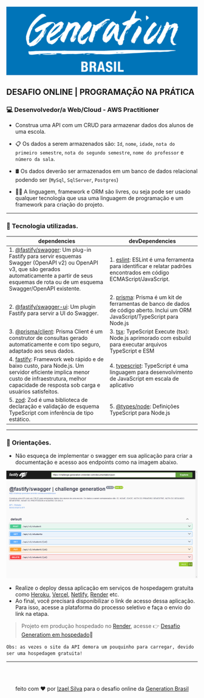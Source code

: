 ![Generation logo](src/assets/generation-logo.webp)

## DESAFIO ONLINE | PROGRAMAÇÃO NA PRÁTICA

### 💻 Desenvolvedor/a Web/Cloud - AWS Practitioner

* Construa uma API com um CRUD para armazenar dados dos alunos de uma escola.

* 📋 Os dados a serem armazenados são: ``Id``, ``nome``, ``idade``, ``nota do primeiro semestre``, ``nota do segundo semestre``, ``nome do professor`` e ``número da sala``.

* 🛢️ Os dados deverão ser armazenados em um banco de dados relacional podendo ser (``MySql``, ``SqlServer``, ``Postgres``)

* 👨‍💻 A linguagem, framework e ORM são livres, ou seja pode ser usado qualquer tecnologia que usa uma linguagem de programação e um framework para criação do projeto.

---

### 🚀 Tecnologia utilizadas.

| dependencies | devDependencies |
|------|------|
| 1. [@fastify/swagger](https://github.com/fastify/fastify-swagger): Um plug-in Fastify para servir esquemas Swagger (OpenAPI v2) ou OpenAPI v3, que são gerados automaticamente a partir de seus esquemas de rota ou de um esquema Swagger/OpenAPI existente.| 1. [eslint](https://github.com/eslint/eslint): ESLint é uma ferramenta para identificar e relatar padrões encontrados em código ECMAScript/JavaScript. |
|2. [@fastify/swagger-ui](https://github.com/fastify/fastify-swagger-ui): Um plugin Fastify para servir a UI do Swagger.| 2. [prisma](https://github.com/prisma/prisma): Prisma é um kit de ferramentas de banco de dados de código aberto. Inclui um ORM JavaScript/TypeScript para Node.js |
|3. [@prisma/client](https://www.prisma.io/docs/concepts/components/prisma-client): Prisma Client é um construtor de consultas gerado automaticamente e com tipo seguro, adaptado aos seus dados.| 3. [tsx](https://github.com/esbuild-kit/tsx): TypeScript Execute (tsx): Node.js aprimorado com esbuild para executar arquivos TypeScript e ESM |
|4. [fastify](https://github.com/fastify/fastify): Framework web rápido e de baixo custo, para Node.js. Um servidor eficiente implica menor custo de infraestrutura, melhor capacidade de resposta sob carga e usuários satisfeitos.| 4. [typescript](https://github.com/Microsoft/TypeScript): TypeScript é uma linguagem para desenvolvimento de JavaScript em escala de aplicativo |
|5. [zod](https://github.com/colinhacks/zod): Zod é uma biblioteca de declaração e validação de esquema TypeScript com inferência de tipo estático.| 5. [@types/node](https://github.com/DefinitelyTyped/DefinitelyTyped): Definições TypeScript para Node.js |

---

### 🧭 Orientações.
* Não esqueça de implementar o swagger em sua aplicação para criar a documentação e acesso aos endpoints como na imagem abaixo.

![Fastufy Swagger](src/assets/fastify-swagger.png)

* Realize o deploy dessa aplicação em serviços de hospedagem gratuita como [Heroku](https://www.heroku.com/), [Vercel](https://vercel.com/), [Netlify](https://www.netlify.com/), [Render](https://render.com/) etc.
* Ao final, você precisará disponibilizar o link de acesso dessa aplicação. Para isso, acesse a plataforma do processo seletivo e faça o envio do link na etapa.
> Projeto em produção hospedado no [Render](https://render.com/), acesse 👉 [Desafio Generatiom em hospedado](https://challenge-generation.onrender.com/documentation)🔗

``Obs: as vezes o site da API demora um pouquinho para carregar, devido ser uma hospedagem gratuita!``

---

<br>
<br>

<p align="center">
  feito com ❤️ por
  <a href="https://www.github.com/ias4g">Izael Silva</a>
  para o desafio online da
  <a href="https://brazil.generation.org/">Generation Brasil</a>
</p>